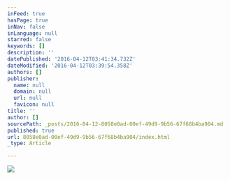 ```yaml
---
inFeed: true
hasPage: true
inNav: false
inLanguage: null
starred: false
keywords: []
description: ''
datePublished: '2016-04-12T03:41:34.732Z'
dateModified: '2016-04-12T03:39:54.358Z'
authors: []
publisher:
  name: null
  domain: null
  url: null
  favicon: null
title: ''
author: []
sourcePath: _posts/2016-04-12-8058e0ad-00ef-49d9-9b56-67f68b4ba904.md
published: true
url: 8058e0ad-00ef-49d9-9b56-67f68b4ba904/index.html
_type: Article

---
```

![](https://the-grid-user-content.s3-us-west-2.amazonaws.com/749de6f2-6640-44e7-9795-ee02dd743314.jpg)